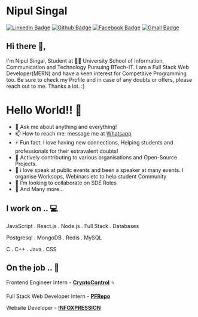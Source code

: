 # Nipul Singal
[![Linkedin Badge](https://img.shields.io/badge/-NipulSingal-blue?style=flat-square&logo=Linkedin&logoColor=white&link=https://www.linkedin.com/in/nipulsingal/)](https://www.linkedin.com/in/nipulsingal/) [![Github Badge](http://img.shields.io/badge/-@NipulSingal-black?style=flat-square&logo=Github&logoColor=white&link=https://github.com/NipulSingal)](https://github.com/NipulSingal)  [![Facebook Badge](https://img.shields.io/badge/-NipulSingal-3D5B99?style=flat-square&labelColor=black&logo=Facebook&link=https://www.facebook.com/nipul.singal.7)](https://www.facebook.com/nipul.singal.7)
[![Gmail Badge](https://img.shields.io/badge/-NipulSingal-c14438?style=flat-square&logo=Gmail&logoColor=white&link=mailto:nipul00rock@gmail.com)](mailto:nipul00rock@gmail.com)


## Hi there 👋,           
I'm Nipul Singal, Student at 👨‍💻 University School of Information, Communication and Technology Pursuing BTech-IT. I am a Full Stack Web Developer(MERN) and have a keen interest for Competitive Programming too. Be sure to check my Profile and in case of any doubts or offers, please reach out to me. Thanks a lot. :)


<!-- section - skills -->

# Hello World!! 🤔
- 💬 Ask me about anything and everything! 
- 📫 How to reach me: message me at [Whatsapp](https://wa.me/918950723937)
- ⚡ Fun fact: I love having new connections, Helping students and professionals for their extravalent doubts! 
- 🤠 Actively contributing to various organisations and Open-Source Projects.
- 🌱 i love speak at public events and been a speaker at many events. I organise Worksops, Webinars etc to help student Community
- 👯 I’m looking to collaborate on SDE Roles
- 👯 And Many more...

## I work on .. 💻

JavaScript . React.js . Node.js . Full Stack . Databases

Postgresql . MongoDB . Redis . MySQL

C . C++ . Java . CSS



## On the job .. 💯

Frontend Engineer Intern - [**CryptoControl**](https://www.linkedin.com/company/cryptocontrol/)  ⭐

Full Stack Web Developer Intern - [**PFRepo**](https://pfrepo.me)

Website Developer - [**INFOXPRESSION**](https://infoxpression.in)


<!-- section - job details -->
<!--
**NipulSingal/NipulSingal** is a ✨ _special_ ✨ repository because its `README.md` (this file) appears on your GitHub profile.

Here are some ideas to get you started:

- 🔭 I’m currently working on ...
- 🌱 I’m currently learning ...
- 👯 I’m looking to collaborate on ...
- 🤔 I’m looking for help with ...
- 💬 Ask me about ...
- 📫 How to reach me: ...
- 😄 Pronouns: ...
- ⚡ Fun fact: ...
-->
